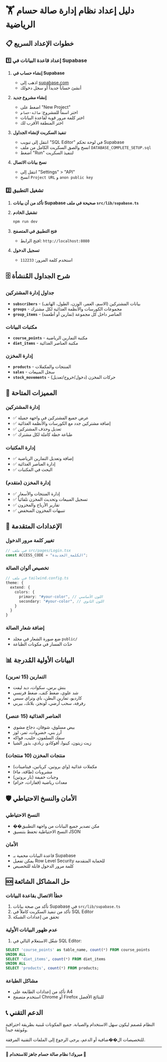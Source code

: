 # 🏋️ دليل إعداد نظام إدارة صالة حسام الرياضية

## 📋 خطوات الإعداد السريع

### 1️⃣ إعداد قاعدة البيانات في Supabase

1. **إنشاء حساب في Supabase**

   - اذهب إلى [supabase.com](https://supabase.com)
   - أنشئ حساباً جديداً أو سجل دخولك

2. **إنشاء مشروع جديد**

   - اضغط على "New Project"
   - اختر اسماً للمشروع: `صالة-حسام`
   - اختر كلمة مرور قوية لقاعدة البيانات
   - اختر المنطقة الأقرب لك

3. **تنفيذ السكربت لإنشاء الجداول**

   - انتقل إلى تبويب "SQL Editor" في لوحة تحكم Supabase
   - انسخ والصق السكربت الكامل من ملف `DATABASE_COMPLETE_SETUP.sql`
   - اضغط "Run" لتنفيذ السكربت

4. **نسخ بيانات الاتصال**
   - انتقل إلى "Settings" > "API"
   - انسخ `Project URL` و `anon public key`

### 2️⃣ تشغيل التطبيق

1. **تأكد من أن بيانات Supabase صحيحة في ملف `src/lib/supabase.ts`**

2. **تشغيل الخادم**

   ```bash
   npm run dev
   ```

3. **فتح التطبيق في المتصفح**

   - افتح الرابط: `http://localhost:8080`

4. **تسجيل الدخول**
   - استخدم كلمة المرور: `112233`

## 🗄️ شرح الجداول المُنشأة

### جداول إدارة المشتركين

- **`subscribers`** - بيانات المشتركين (الاسم، العمر، الوزن، الطول، الهاتف)
- **`groups`** - مجموعات الكورسات والأنظمة الغذائية لكل مشترك
- **`group_items`** - العناصر داخل كل مجموعة (تمارين أو أطعمة)

### مكتبات البيانات

- **`course_points`** - مكتبة التمارين الرياضية
- **`diet_items`** - مكتبة العناصر الغذائية

### إدارة المخزن

- **`products`** - المنتجات والمكملات
- **`sales`** - سجل المبيعات
- **`stock_movements`** - حركات المخزن (دخول/خروج/تعديل)

## 🎯 المميزات المتاحة

### إدارة المشتركين

- ✅ عرض جميع المشتركين في واجهة جميلة
- ✅ إضافة مشتركين جدد مع الكورسات والأنظمة الغذائية
- ✅ تعديل وحذف المشتركين
- ✅ طباعة خطة كاملة لكل مشترك

### إدارة المكتبات

- ✅ إضافة وتعديل التمارين الرياضية
- ✅ إدارة العناصر الغذائية
- ✅ البحث في المكتبات

### إدارة المخزن (متقدم)

- ✅ إدارة المنتجات والأسعار
- ✅ تسجيل المبيعات وتحديث المخزن تلقائياً
- ✅ تقارير الأرباح والمخزون
- ✅ تنبيهات المخزون المنخفض

## 🔧 الإعدادات المتقدمة

### تغيير كلمة مرور الدخول

```typescript
// في ملف src/pages/Login.tsx
const ACCESS_CODE = "الكلمة_الجديدة";
```

### تخصيص ألوان الصالة

```typescript
// في ملف tailwind.config.ts
theme: {
  extend: {
    colors: {
      primary: "#your-color", // اللون الأساسي
      secondary: "#your-color", // اللون الثانوي
    }
  }
}
```

### إضافة شعار الصالة

- ضع صورة الشعار في مجلد `public/`
- حدّث المسار في مكونات الطباعة

## 📊 البيانات الأولية المُدرجة

### التمارين (15 تمرين)

- بنش برس، سكوات، ديد ليفت
- شد علوي، ضغط كتف، ضغط فرنسي
- كارديو، تمارين البطن، باي وتراي سبس
- رفرفة، سحب أرضي، لونجز، بلانك، بيربي

### العناصر الغذائية (15 عنصر)

- بيض مسلوق، شوفان، دجاج مشوي
- أرز بني، خضروات، تمر، لوز
- سمك السلمون، حليب، فواكه
- زيت زيتون، كينوا، أفوكادو، زبادي، بذور الشيا

### منتجات المخزن (10 منتجات)

- مكملات غذائية (واي بروتين، كرياتين، فيتامينات)
- مشروبات (طاقة، ماء)
- وجبات خفيفة (بار بروتين)
- معدات رياضية (قفازات، حزام)

## 🛡️ الأمان والنسخ الاحتياطي

### النسخ الاحتياطي

- ��مكن تصدير جميع البيانات من واجهة التطبيق
- النسخ الاحتياطية تحفظ بتنسيق JSON

### الأمان

- قاعدة البيانات محمية بـ Supabase
- يمكن تفعيل Row Level Security للحماية المتقدمة
- كلمة مرور الدخول قابلة للتخصيص

## 🆘 حل المشاكل الشائعة

### خطأ الاتصال بقاعدة البيانات

1. تأكد من صحة بيانات Supabase في `src/lib/supabase.ts`
2. تأكد من تنفيذ السكربت كاملاً في SQL Editor
3. تحقق من إعدادات الشبكة

### عدم ظهور البيانات الأولية

1. شغّل الاستعلام التالي في SQL Editor:

```sql
SELECT 'course_points' as table_name, count(*) FROM course_points
UNION ALL
SELECT 'diet_items', count(*) FROM diet_items
UNION ALL
SELECT 'products', count(*) FROM products;
```

### مشاكل الطباعة

- تأكد من إعدادات الطابعة على A4
- استخدم متصفح Chrome أو Firefox للنتائج الأفضل

## 📞 الدعم التقني

النظام مُصمم ليكون سهل الاستخدام والصيانة. جميع المكونات مُبنية بطريقة احترافية ومُوثقة جيداً.

للتخصيصات ال��ضافية أو الدعم، يرجى الرجوع إلى الملفات التقنية المرفقة.

---

**🎉 مبروك! نظام صالة حسام جاهز للاستخدام 🎉**
